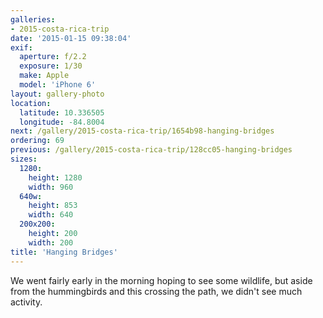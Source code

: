 ```yaml
---
galleries:
- 2015-costa-rica-trip
date: '2015-01-15 09:38:04'
exif:
  aperture: f/2.2
  exposure: 1/30
  make: Apple
  model: 'iPhone 6'
layout: gallery-photo
location:
  latitude: 10.336505
  longitude: -84.8004
next: /gallery/2015-costa-rica-trip/1654b98-hanging-bridges
ordering: 69
previous: /gallery/2015-costa-rica-trip/128cc05-hanging-bridges
sizes:
  1280:
    height: 1280
    width: 960
  640w:
    height: 853
    width: 640
  200x200:
    height: 200
    width: 200
title: 'Hanging Bridges'
---
```


We went fairly early in the morning hoping to see some wildlife, but aside from the hummingbirds and this crossing the path, we didn't see much activity.

